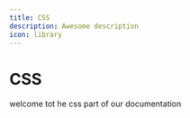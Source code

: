 ```yaml
---
title: CSS
description: Awesome description
icon: library
---
```


# CSS

welcome tot he css part of our documentation

